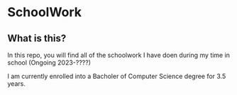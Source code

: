 # SchoolWork
## What is this?
In this repo, you will find all of the schoolwork I have doen during my time in school (Ongoing 2023-????)

I am currently enrolled into a Bacholer of Computer Science degree for 3.5 years.
